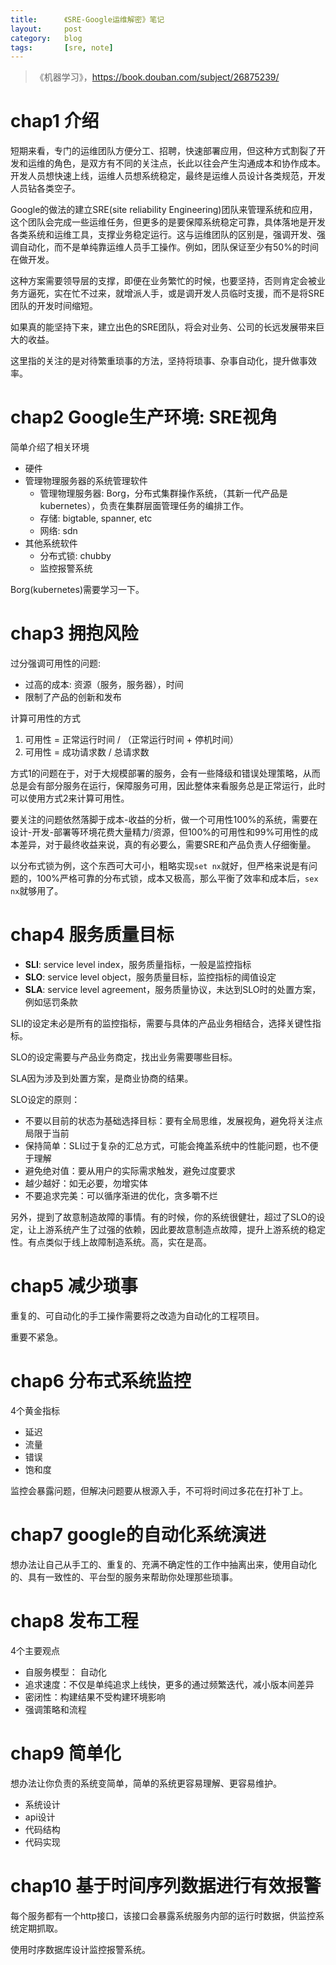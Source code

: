 ```yaml
---
title:      《SRE-Google运维解密》笔记
layout:     post
category:   blog
tags:       [sre, note]
---
```


>《机器学习》，https://book.douban.com/subject/26875239/

# chap1 介绍

短期来看，专门的运维团队方便分工、招聘，快速部署应用，但这种方式割裂了开发和运维的角色，是双方有不同的关注点，长此以往会产生沟通成本和协作成本。开发人员想快速上线，运维人员想系统稳定，最终是运维人员设计各类规范，开发人员钻各类空子。

Google的做法的建立SRE(site reliability Engineering)团队来管理系统和应用，这个团队会完成一些运维任务，但更多的是要保障系统稳定可靠，具体落地是开发各类系统和运维工具，支撑业务稳定运行。这与运维团队的区别是，强调开发、强调自动化，而不是单纯靠运维人员手工操作。例如，团队保证至少有50%的时间在做开发。

这种方案需要领导层的支撑，即便在业务繁忙的时候，也要坚持，否则肯定会被业务方逼死，实在忙不过来，就增派人手，或是调开发人员临时支援，而不是将SRE团队的开发时间缩短。

如果真的能坚持下来，建立出色的SRE团队，将会对业务、公司的长远发展带来巨大的收益。

这里指的关注的是对待繁重琐事的方法，坚持将琐事、杂事自动化，提升做事效率。

# chap2 Google生产环境: SRE视角

简单介绍了相关环境

* 硬件
* 管理物理服务器的系统管理软件
    * 管理物理服务器: Borg，分布式集群操作系统，（其新一代产品是kubernetes），负责在集群层面管理任务的编排工作。
    * 存储: bigtable, spanner, etc
    * 网络: sdn
* 其他系统软件
    * 分布式锁: chubby
    * 监控报警系统

Borg(kubernetes)需要学习一下。

# chap3 拥抱风险

过分强调可用性的问题:

* 过高的成本: 资源（服务，服务器），时间
* 限制了产品的创新和发布

计算可用性的方式

1. 可用性 = 正常运行时间 / （正常运行时间 + 停机时间）
1. 可用性 = 成功请求数 / 总请求数

方式1的问题在于，对于大规模部署的服务，会有一些降级和错误处理策略，从而总是会有部分服务在运行，保障服务可用，因此整体来看服务总是正常运行，此时可以使用方式2来计算可用性。

要关注的问题依然落脚于成本-收益的分析，做一个可用性100%的系统，需要在设计-开发-部署等环境花费大量精力/资源，但100%的可用性和99%可用性的成本差异，对于最终收益来说，真的有必要么，需要SRE和产品负责人仔细衡量。

以分布式锁为例，这个东西可大可小，粗略实现`set nx`就好，但严格来说是有问题的，100%严格可靠的分布式锁，成本又极高，那么平衡了效率和成本后，`sex nx`就够用了。

# chap4 服务质量目标

* **SLI**: service level index，服务质量指标，一般是监控指标
* **SLO**: service level object，服务质量目标，监控指标的阈值设定
* **SLA**: service level agreement，服务质量协议，未达到SLO时的处置方案，例如惩罚条款

SLI的设定未必是所有的监控指标，需要与具体的产品业务相结合，选择关键性指标。

SLO的设定需要与产品业务商定，找出业务需要哪些目标。

SLA因为涉及到处置方案，是商业协商的结果。

SLO设定的原则：

* 不要以目前的状态为基础选择目标：要有全局思维，发展视角，避免将关注点局限于当前
* 保持简单：SLI过于复杂的汇总方式，可能会掩盖系统中的性能问题，也不便于理解
* 避免绝对值：要从用户的实际需求触发，避免过度要求
* 越少越好：如无必要，勿增实体
* 不要追求完美：可以循序渐进的优化，贪多嚼不烂

另外，提到了故意制造故障的事情。有的时候，你的系统很健壮，超过了SLO的设定，让上游系统产生了过强的依赖，因此要故意制造点故障，提升上游系统的稳定性。有点类似于线上故障制造系统。高，实在是高。

# chap5 减少琐事

重复的、可自动化的手工操作需要将之改造为自动化的工程项目。

重要不紧急。

# chap6 分布式系统监控

4个黄金指标

* 延迟
* 流量
* 错误
* 饱和度

监控会暴露问题，但解决问题要从根源入手，不可将时间过多花在打补丁上。

# chap7 google的自动化系统演进

想办法让自己从手工的、重复的、充满不确定性的工作中抽离出来，使用自动化的、具有一致性的、平台型的服务来帮助你处理那些琐事。

# chap8 发布工程

4个主要观点

* 自服务模型： 自动化
* 追求速度：不仅是单纯追求上线快，更多的通过频繁迭代，减小版本间差异
* 密闭性：构建结果不受构建环境影响
* 强调策略和流程

# chap9 简单化

想办法让你负责的系统变简单，简单的系统更容易理解、更容易维护。

* 系统设计
* api设计
* 代码结构
* 代码实现


# chap10 基于时间序列数据进行有效报警

每个服务都有一个http接口，该接口会暴露系统服务内部的运行时数据，供监控系统定期抓取。

使用时序数据库设计监控报警系统。

